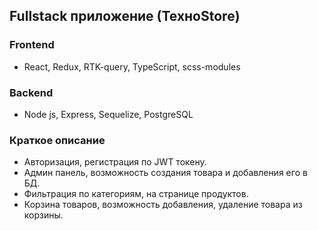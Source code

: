 ## Fullstack приложение (ТехноStore)

### Frontend
* React, Redux, RTK-query, TypeScript, scss-modules

### Backend
* Node js, Express, Sequelize, PostgreSQL

### Краткое описание
* Авторизация, регистрация по JWT токену.
* Админ панель, возможность создания товара и добавления его в БД.
* Фильтрация по категориям, на странице продуктов.
* Корзина товаров, возможность добавления, удаление товара из корзины.





